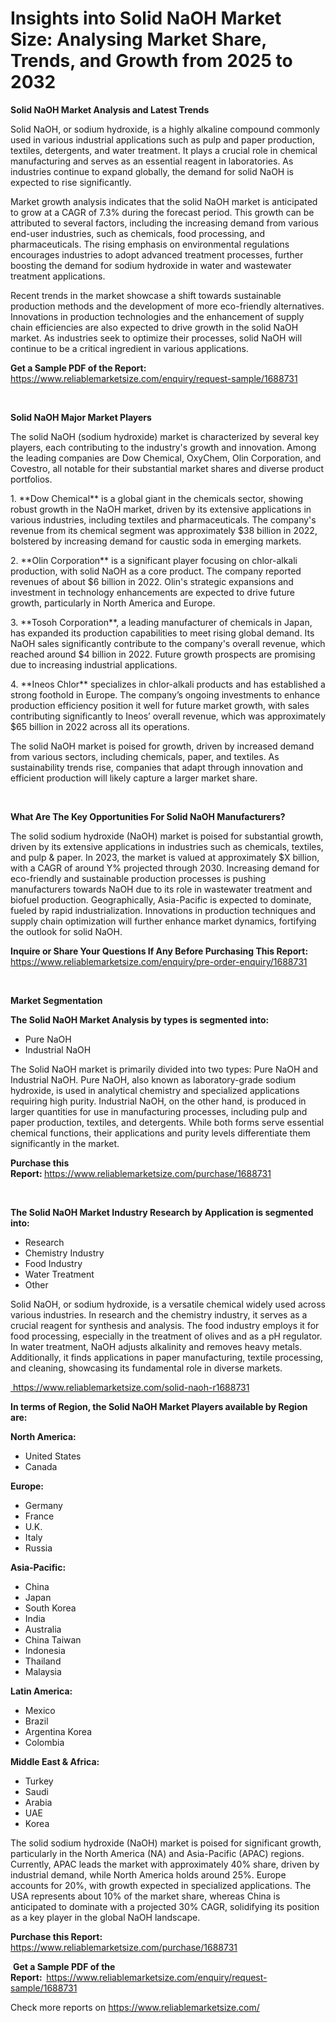 <p><h1>Insights into Solid NaOH Market Size: Analysing Market Share, Trends, and Growth from 2025 to 2032</h1></p><p><strong>Solid NaOH Market Analysis and Latest Trends</strong></p>
<p><p>Solid NaOH, or sodium hydroxide, is a highly alkaline compound commonly used in various industrial applications such as pulp and paper production, textiles, detergents, and water treatment. It plays a crucial role in chemical manufacturing and serves as an essential reagent in laboratories. As industries continue to expand globally, the demand for solid NaOH is expected to rise significantly.</p><p>Market growth analysis indicates that the solid NaOH market is anticipated to grow at a CAGR of 7.3% during the forecast period. This growth can be attributed to several factors, including the increasing demand from various end-user industries, such as chemicals, food processing, and pharmaceuticals. The rising emphasis on environmental regulations encourages industries to adopt advanced treatment processes, further boosting the demand for sodium hydroxide in water and wastewater treatment applications.</p><p>Recent trends in the market showcase a shift towards sustainable production methods and the development of more eco-friendly alternatives. Innovations in production technologies and the enhancement of supply chain efficiencies are also expected to drive growth in the solid NaOH market. As industries seek to optimize their processes, solid NaOH will continue to be a critical ingredient in various applications.</p></p>
<p><strong>Get a Sample PDF of the Report:&nbsp;</strong> <a href="https://www.reliablemarketsize.com/enquiry/request-sample/1688731?utm_campaign=3199&utm_medium=2&utm_source=Github&utm_content=ia&utm_term=01042025&utm_id=solid-naoh">https://www.reliablemarketsize.com/enquiry/request-sample/1688731</a></p>
<p>&nbsp;</p>
<p><strong>Solid NaOH Major Market Players</strong></p>
<p><p>The solid NaOH (sodium hydroxide) market is characterized by several key players, each contributing to the industry's growth and innovation. Among the leading companies are Dow Chemical, OxyChem, Olin Corporation, and Covestro, all notable for their substantial market shares and diverse product portfolios.</p><p>1. **Dow Chemical** is a global giant in the chemicals sector, showing robust growth in the NaOH market, driven by its extensive applications in various industries, including textiles and pharmaceuticals. The company's revenue from its chemical segment was approximately $38 billion in 2022, bolstered by increasing demand for caustic soda in emerging markets.</p><p>2. **Olin Corporation** is a significant player focusing on chlor-alkali production, with solid NaOH as a core product. The company reported revenues of about $6 billion in 2022. Olin's strategic expansions and investment in technology enhancements are expected to drive future growth, particularly in North America and Europe.</p><p>3. **Tosoh Corporation**, a leading manufacturer of chemicals in Japan, has expanded its production capabilities to meet rising global demand. Its NaOH sales significantly contribute to the company's overall revenue, which reached around $4 billion in 2022. Future growth prospects are promising due to increasing industrial applications.</p><p>4. **Ineos Chlor** specializes in chlor-alkali products and has established a strong foothold in Europe. The company’s ongoing investments to enhance production efficiency position it well for future market growth, with sales contributing significantly to Ineos’ overall revenue, which was approximately $65 billion in 2022 across all its operations.</p><p>The solid NaOH market is poised for growth, driven by increased demand from various sectors, including chemicals, paper, and textiles. As sustainability trends rise, companies that adapt through innovation and efficient production will likely capture a larger market share.</p></p>
<p>&nbsp;</p>
<p><strong>What Are The Key Opportunities For Solid NaOH Manufacturers?</strong></p>
<p><p>The solid sodium hydroxide (NaOH) market is poised for substantial growth, driven by its extensive applications in industries such as chemicals, textiles, and pulp & paper. In 2023, the market is valued at approximately $X billion, with a CAGR of around Y% projected through 2030. Increasing demand for eco-friendly and sustainable production processes is pushing manufacturers towards NaOH due to its role in wastewater treatment and biofuel production. Geographically, Asia-Pacific is expected to dominate, fueled by rapid industrialization. Innovations in production techniques and supply chain optimization will further enhance market dynamics, fortifying the outlook for solid NaOH.</p></p>
<p><strong>Inquire or Share Your Questions If Any Before Purchasing This Report:</strong> <a href="https://www.reliablemarketsize.com/enquiry/pre-order-enquiry/1688731?utm_campaign=3199&utm_medium=2&utm_source=Github&utm_content=ia&utm_term=01042025&utm_id=solid-naoh">https://www.reliablemarketsize.com/enquiry/pre-order-enquiry/1688731</a></p>
<p>&nbsp;</p>
<p><strong>Market Segmentation</strong></p>
<p><strong>The Solid NaOH Market Analysis by types is segmented into:</strong></p>
<p><ul><li>Pure NaOH</li><li>Industrial NaOH</li></ul></p>
<p><p>The Solid NaOH market is primarily divided into two types: Pure NaOH and Industrial NaOH. Pure NaOH, also known as laboratory-grade sodium hydroxide, is used in analytical chemistry and specialized applications requiring high purity. Industrial NaOH, on the other hand, is produced in larger quantities for use in manufacturing processes, including pulp and paper production, textiles, and detergents. While both forms serve essential chemical functions, their applications and purity levels differentiate them significantly in the market.</p></p>
<p><strong>Purchase this Report:&nbsp;</strong><a href="https://www.reliablemarketsize.com/purchase/1688731?utm_campaign=3199&utm_medium=2&utm_source=Github&utm_content=ia&utm_term=01042025&utm_id=solid-naoh">https://www.reliablemarketsize.com/purchase/1688731</a></p>
<p>&nbsp;</p>
<p><strong>The Solid NaOH Market Industry Research by Application is segmented into:</strong></p>
<p><ul><li>Research</li><li>Chemistry Industry</li><li>Food Industry</li><li>Water Treatment</li><li>Other</li></ul></p>
<p><p>Solid NaOH, or sodium hydroxide, is a versatile chemical widely used across various industries. In research and the chemistry industry, it serves as a crucial reagent for synthesis and analysis. The food industry employs it for food processing, especially in the treatment of olives and as a pH regulator. In water treatment, NaOH adjusts alkalinity and removes heavy metals. Additionally, it finds applications in paper manufacturing, textile processing, and cleaning, showcasing its fundamental role in diverse markets.</p></p>
<p><a href="https://www.reliablemarketsize.com/solid-naoh-r1688731?utm_campaign=3199&utm_medium=2&utm_source=Github&utm_content=ia&utm_term=01042025&utm_id=solid-naoh">&nbsp;https://www.reliablemarketsize.com/solid-naoh-r1688731</a></p>
<p><strong>In terms of Region, the Solid NaOH Market Players available by Region are:</strong></p>
<p>
    <p> <strong> North America: </strong>
        <ul>
            <li>United States</li>
            <li>Canada</li>
        </ul>
        </p> 
    <p> <strong> Europe: </strong>
        <ul>
            <li>Germany</li>
            <li>France</li>
            <li>U.K.</li>
            <li>Italy</li>
            <li>Russia</li>
        </ul>
        </p> 
    <p> <strong> Asia-Pacific: </strong>
        <ul>
            <li>China</li>
            <li>Japan</li>
            <li>South Korea</li>
            <li>India</li>
            <li>Australia</li>
            <li>China Taiwan</li>
            <li>Indonesia</li>
            <li>Thailand</li>
            <li>Malaysia</li>
        </ul>
        </p> 
    <p> <strong> Latin America: </strong>
        <ul>
            <li>Mexico</li>
            <li>Brazil</li>
            <li>Argentina Korea</li>
            <li>Colombia</li>
        </ul>
        </p> 
    <p> <strong> Middle East & Africa: </strong>
        <ul>
            <li>Turkey</li>
            <li>Saudi</li>
            <li>Arabia</li>
            <li>UAE</li>
            <li>Korea</li>
        </ul>
    </p>
    </p>
<p><p>The solid sodium hydroxide (NaOH) market is poised for significant growth, particularly in the North America (NA) and Asia-Pacific (APAC) regions. Currently, APAC leads the market with approximately 40% share, driven by industrial demand, while North America holds around 25%. Europe accounts for 20%, with growth expected in specialized applications. The USA represents about 10% of the market share, whereas China is anticipated to dominate with a projected 30% CAGR, solidifying its position as a key player in the global NaOH landscape.</p></p>
<p><strong>Purchase this Report: </strong><a href="https://www.reliablemarketsize.com/purchase/1688731?utm_campaign=3199&utm_medium=2&utm_source=Github&utm_content=ia&utm_term=01042025&utm_id=solid-naoh">https://www.reliablemarketsize.com/purchase/1688731</a></p>
<p>&nbsp;<strong>Get a Sample PDF of the Report:&nbsp;&nbsp;</strong><a href="https://www.reliablemarketsize.com/enquiry/request-sample/1688731?utm_campaign=3199&utm_medium=2&utm_source=Github&utm_content=ia&utm_term=01042025&utm_id=solid-naoh">https://www.reliablemarketsize.com/enquiry/request-sample/1688731</a></p>
<p><strong></strong></p>
<p>Check more reports on <a href="https://www.reliablemarketsize.com/?utm_campaign=3199&utm_medium=2&utm_source=Github&utm_content=ia&utm_term=01042025&utm_id=solid-naoh">https://www.reliablemarketsize.com/</a></p>
